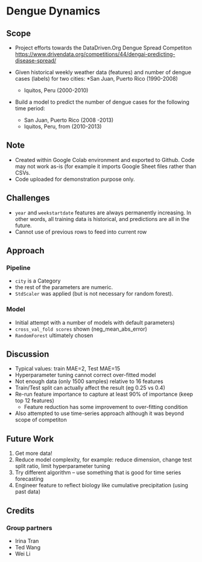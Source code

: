 # Dengue Dynamics

## Scope
* Project efforts towards the DataDriven.Org Dengue Spread Competiton <https://www.drivendata.org/competitions/44/dengai-predicting-disease-spread/>

* Given historical weekly weather data (features) and number of dengue cases (labels) for two cities:
  *San Juan, Puerto Rico (1990-2008)
  * Iquitos, Peru (2000-2010)
* Build a model to predict the number of dengue cases for the following time period:
  * San Juan, Puerto Rico (2008 -2013)
  * Iquitos, Peru, from (2010-2013)

## Note
* Created within Google Colab environment and exported to Github. Code may not work as-is (for example it imports Google Sheet files rather than CSVs.
* Code uploaded for demonstration purpose only.

## Challenges
* `year` and `weekstartdate` features are always permanently increasing. In other words, all training data is historical, and predictions are all in the future.
* Cannot use of previous rows to feed into current row

## Approach

### Pipeline
* `city` is a Category 
* the rest of the parameters are numeric.
* `StdScaler` was applied (but is not necessary for random forest).

### Model
* Initial attempt with a number of models with default parameters)
* `cross_val_fold scores` shown (neg_mean_abs_error)
* `RandomForest` ultimately chosen

## Discussion
* Typical values: train MAE=2, Test MAE=15
* Hyperparameter tuning cannot correct over-fitted model
* Not enough data (only 1500 samples) relative to 16 features
* Train/Test split can actually affect the result (eg 0.25 vs 0.4)
* Re-run feature importance to capture at least 90% of importance (keep top 12 features)  
  * Feature reduction has some improvement to over-fitting condition
* Also attempted to use time-series approach although it was beyond scope of competiton

## Future Work
1. Get more data!
2. Reduce model complexity, for example: reduce dimension, change test split ratio, limit hyperparameter tuning
3. Try different algorithm – use something that is good for time series forecasting
4. Engineer feature to reflect biology like cumulative precipitation (using past data)

## Credits
### Group partners
* Irina Tran
* Ted Wang
* Wei Li




